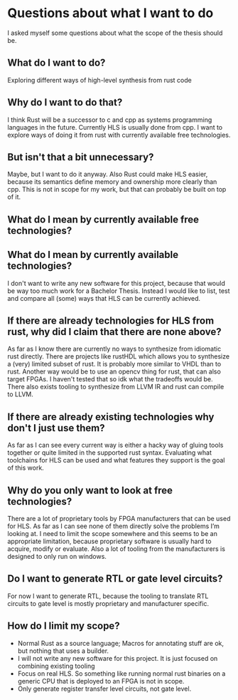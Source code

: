 # Questions about what I want to do

I asked myself some questions about what the scope of the thesis should be.

## What do I want to do?

Exploring different ways of high-level synthesis from rust code

## Why do I want to do that?

I think Rust will be a successor to c and cpp as systems programming languages in the future. Currently HLS is usually done from cpp. I want to explore ways of doing it from rust with currently available free technologies.

## But isn't that a bit unnecessary?

Maybe, but I want to do it anyway. Also Rust could make HLS easier, because its semantics define memory and ownership more clearly than cpp. This is not in scope for my work, but that can probably be built on top of it.

## What do I mean by currently available free technologies?

## What do I mean by currently available technologies?

I don't want to write any new software for this project, because that would be way too much work for a Bachelor Thesis. Instead I would like to list, test and compare all (some) ways that HLS can be currently achieved.

## If there are already technologies for HLS from rust, why did I claim that there are none above?

As far as I know there are currently no ways to synthesize from idiomatic rust directly. There are projects like rustHDL which allows you to synthesize a (very) limited subset of rust. It is probably more similar to VHDL than to rust. Another way would be to use an opencv thing for rust, that can also target FPGAs. I haven't tested that so idk what the tradeoffs would be. There also exists tooling to synthesize from LLVM IR and rust can compile to LLVM.

## If there are already existing technologies why don't I just use them?

As far as I can see every current way is either a hacky way of gluing tools together or quite limited in the supported rust syntax. Evaluating what toolchains for HLS can be used and what features they support is the goal of this work.

## Why do you only want to look at free technologies?

There are a lot of proprietary tools by FPGA manufacturers that can be used for HLS. As far as I can see none of them directly solve the problems I’m looking at. I need to limit the scope somewhere and this seems to be an appropriate limitation, because proprietary software is usually hard to acquire, modify or evaluate. Also a lot of tooling from the manufacturers is designed to only run on windows.

## Do I want to generate RTL or gate level circuits?

For now I want to generate RTL, because the tooling to translate RTL circuits to gate level is mostly proprietary and manufacturer specific.

## How do I limit my scope?

- Normal Rust as a source language; Macros for annotating stuff are ok, but nothing that uses a builder.
- I will not write any new software for this project. It is just focused on combining existing tooling
- Focus on real HLS. So something like running normal rust binaries on a generic CPU that is deployed to an FPGA is not in scope.
- Only generate register transfer level circuits, not gate level.
